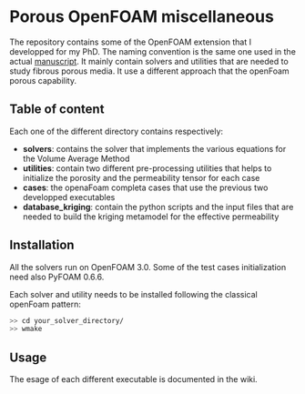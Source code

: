 # Porous OpenFOAM miscellaneous

The repository contains some of the OpenFOAM extension that I developped for my PhD.
The naming convention is the same one used in the actual [manuscript](https://github.com/appanacca/manuscript).
It mainly contain solvers and utilities that are needed to study fibrous porous media. It use a different approach that the openFoam porous capability.

## Table of content

Each one of the different directory contains respectively:
+ **solvers**: contains the solver that implements the various equations for the Volume Average Method
+ **utilities**: contain two different pre-processing utilities that helps to initialize the porosity and the permeability tensor for each case
+ **cases**: the openaFoam completa cases that use the previous two developped executables
+ **database_kriging**: contain the python scripts and the input files that are needed to build the kriging metamodel for the effective permeability

## Installation
All the solvers run on OpenFOAM 3.0.
Some of the test cases initialization need also PyFOAM 0.6.6.

Each solver and utility needs to be installed following the classical openFoam pattern:

```bash
>> cd your_solver_directory/
>> wmake
```

## Usage
The esage of each different executable is documented in the wiki.